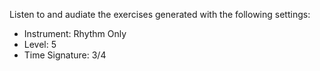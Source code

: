 Listen to and audiate the exercises generated with the following settings:

- Instrument: Rhythm Only
- Level: 5
- Time Signature: 3/4